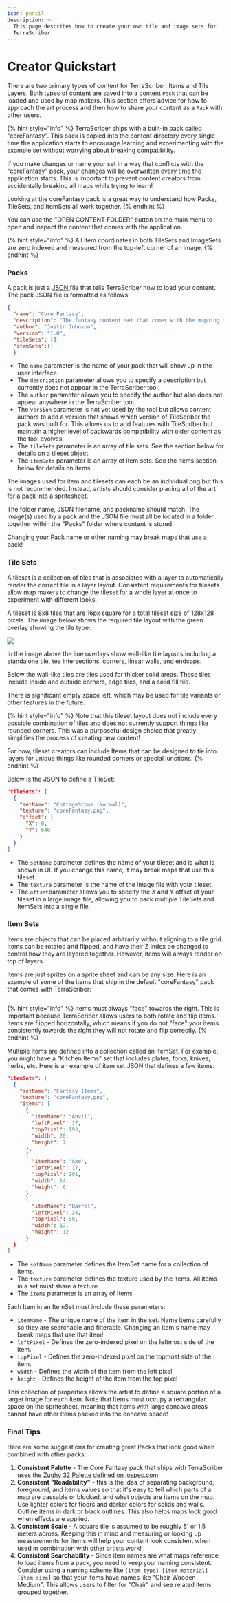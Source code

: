 ```yaml
---
icon: pencil
description: >-
  This page describes how to create your own tile and image sets for
  TerraScriber.
---
```


# Creator Quickstart

There are two primary types of content for TerraScriber: Items and Tile Layers. Both types of content are saved into a content `Pack` that can be loaded and used by map makers. This section offers advice for how to approach the art process and then how to share your content as a `Pack` with other users.

{% hint style="info" %}
TerraScriber ships with a built-in pack called "coreFantasy". This pack is copied into the content directory every single time the application starts to encourage learning and experimenting with the example set without worrying about breaking compatibility.

If you make changes or name your set in a way that conflicts with the "coreFantasy" pack, your changes will be overwritten every time the application starts. This is important to prevent content creators from accidentally breaking all maps while trying to learn!

Looking at the coreFantasy pack is a great way to understand how Packs, TileSets, and ItemSets all work together.
{% endhint %}

You can use the "OPEN CONTENT FOLDER" button on the main menu to open and inspect the content that comes with the application.

{% hint style="info" %}
All item coordinates in both TileSets and ImageSets are zero indexed and measured from the top-left corner of an image.
{% endhint %}

### Packs

A pack is just a [JSON ](https://developer.mozilla.org/en-US/docs/Learn_web_development/Core/Scripting/JSON)file that tells TerraScriber how to load your content. The pack JSON file is formatted as follows:

```json
{
  "name": "Core Fantasy",
  "description": "The fantasy content set that comes with the mapping tool!",
  "author": "Justin Johnson",
  "version": "1.0",
  "tileSets": [],
  "itemSets":[]
  }
```

* The `name` parameter is the name of your pack that will show up in the user interface.
* The `description`  parameter allows you to specify a description but currently does not appear in the TerraScriber tool.
* The `author` parameter allows you to specify the author but also does not appear anywhere in the TerraScriber tool.
* The `version` parameter is not yet used by the tool but allows content authors to add a version that shows which version of TileScriber the pack was built for. This allows us to add features with TileScriber but maintain a higher level of backwards compatibility with older content as the tool evolves.
* The `tileSets` parameter is an array of tile sets. See the section below for details on a tileset object.
* The `itemSets`  parameter is an array of item sets. See the Items section below for details on items.

The images used for item and tilesets can each be an individual png but this is not recommended. Instead, artists should consider placing all of the art for a pack into a spritesheet.

The folder name, JSON filename, and packname should match. The image(s) used by a pack and the JSON file must all be located in a folder together within the "Packs" folder where content is stored.

Changing your Pack name or other naming may break maps that use a pack!

### Tile Sets

A tileset is a collection of tiles that is associated with a layer to automatically render the correct tile in a layer layout. Consistent requirements for tilesets allow map makers to change the tileset for a whole layer at once to experiment with different looks.

A tileset is 8x8 tiles that are 16px square for a total tileset size of 128x128 pixels. The image below shows the required tile layout with the green overlay showing the tile type:

![](../.gitbook/assets/tile-layout.png)&#x20;

In the image above the line overlays show wall-like tile layouts including a standalone tile, tee intersections, corners, linear walls, and endcaps.

Below the wall-like tiles are tiles used for thicker solid areas. These tiles include inside and outside corners, edge tiles, and a solid fill tile.

There is significant empty space left, which may be used for tile variants or other features in the future.

{% hint style="info" %}
Note that this tileset layout does not include every possible combination of tiles and does not currently support things like rounded corners. This was a purposeful design choice that greatly simplifies the process of creating new content!

For now, tileset creators can include Items that can be designed to tie into layers for unique things like rounded corners or special junctions.
{% endhint %}

Below is the JSON to define a TileSet:

```json
"tileSets": [
  {
    "setName": "CottageStone (Normal)",
    "texture": "coreFantasy.png",
    "offset": {
      "X": 0,
      "Y": 640
    }
  }
]
```

* The `setName` parameter defines the name of your tileset and is what is shown in UI. If you change this name, it may break maps that use this tileset.
* The `texture` parameter is the name of the image file with your tileset.
* The `offset`parameter allows you to specify the X and Y offset of your tileset in a large image file, allowing you to pack multiple TileSets and ItemSets into a single file.

### Item Sets

Items are objects that can be placed arbitrarily without aligning to a tile grid. Items can be rotated and flipped, and have their Z index be changed to control how they are layered together. However, items will always render on top of layers.

Items are just sprites on a sprite sheet and can be any size. Here is an example of some of the items that ship in the default "coreFantasy" pack that comes with TerraScriber:

<figure><img src="../.gitbook/assets/item-layout.png" alt=""><figcaption></figcaption></figure>

{% hint style="info" %}
Items must always "face" towards the right. This is important because TerraScriber allows users to both rotate and flip items. Items are flipped horizontally, which means if you do not "face" your items consistently towards the right they will not rotate and flip correctly.
{% endhint %}

Multiple items are defined into a collection called an ItemSet. For example, you might have a "Kitchen Items" set that includes plates, forks, knives, herbs, etc. Here is an example of item set JSON that defines a few items:

```json
"itemSets": [
  {
    "setName": "Fantasy Items",
    "texture": "coreFantasy.png",
    "items": [
      {
        "itemName": "Anvil",
        "leftPixel": 17,
        "topPixel": 193,
        "width": 20,
        "height": 7
      },
      {
        "itemName": "Axe",
        "leftPixel": 17,
        "topPixel": 201,
        "width": 14,
        "height": 6
      },
      {
        "itemName": "Barrel",
        "leftPixel": 34,
        "topPixel": 50,
        "width": 12,
        "height": 12
      }
  }
]
```

* The `setName` parameter defines the ItemSet name for a collection of items.
* The `texture` parameter defines the texture used by the items. All items in a set must share a texture.
* The `items` parameter is an array of Items

Each Item in an ItemSet must include these parameters:

* `itemName` - The unique name of the item in the set. Name items carefully so they are searchable and filterable. Changing an item's name may break maps that use that item!
* `leftPixel` - Defines the zero-indexed pixel on the leftmost side of the item.
* `topPixel` - Defines the zero-indexed pixel on the topmost side of the item.
* `width` - Defines the width of the item from the left pixel
* `height` - Defines the height of the item from the top pixel

This collection of properties allows the artist to define a square portion of a larger image for each item. Note that Items must occupy a rectangular space on the spritesheet, meaning that items with large concave areas cannot have other Items packed into the concave space!

### Final Tips

Here are some suggestions for creating great Packs that look good when combined with other packs:

1. **Consistent Palette** - The Core Fantasy pack that ships with TerraScriber uses the [Zughy 32 Palette defined on lospec.com](https://lospec.com/palette-list/zughy-32)
2. **Consistent "Readability"** - this is the idea of separating background, foreground, and items values so that it's easy to tell which parts of a map are passable or blocked, and what objects are items on the map. Use lighter colors for floors and darker colors for solids and walls. Outline items in dark or black outlines. This also helps maps look good when effects are applied.
3. **Consistent Scale** - A square tile is assumed to be roughly 5' or 1.5 meters across. Keeping this in mind and measuring or looking up measurements for items will help your content look consistent when used in combination with other artists work!
4. **Consistent Searchability** - Since item names are what maps reference to load items from a pack, you need to keep your naming consistent. Consider using a naming scheme like `[item type] [item material] [item size]` so that your items have names like "Chair Wooden Medium". This allows users to filter for "Chair" and see related items grouped together.
